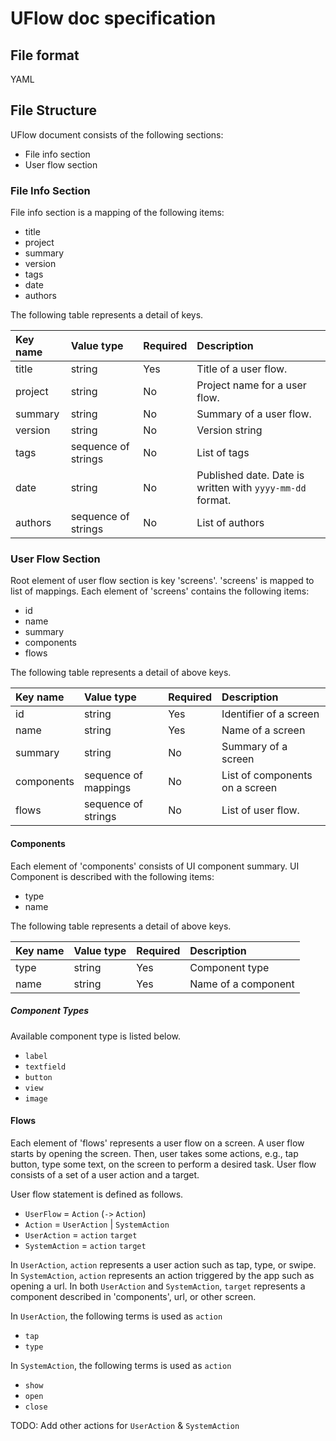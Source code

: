 # UFlow doc specification
## File format
YAML

## File Structure
UFlow document consists of the following sections:

- File info section
- User flow section

### File Info Section
File info section is a mapping of the following items:

- title
- project
- summary
- version
- tags
- date
- authors

The following table represents a detail of keys.

| Key name | Value type | Required | Description |
|:---------|:-----------|:---------|:------------|
| title    | string     | Yes      | Title of a user flow. |
| project  | string     | No       | Project name for a user flow. |
| summary  | string     | No       | Summary of a user flow. |
| version  | string     | No       | Version string |
| tags     | sequence of strings | No | List of tags |
| date     | string     | No       | Published date.  Date is written with `yyyy-mm-dd` format. |
| authors  | sequence of strings | No | List of authors |

### User Flow Section
Root element of user flow section is key 'screens'.
'screens' is mapped to list of mappings.
Each element of 'screens' contains the following items:

- id
- name
- summary
- components
- flows

The following table represents a detail of above keys.

| Key name | Value type | Required | Description |
|:---------|:-----------|:---------|:------------|
| id       | string     | Yes      | Identifier of a screen |
| name     | string     | Yes      | Name of a screen |
| summary  | string  | No       | Summary of a screen |
| components | sequence of mappings | No | List of components on a screen |
| flows | sequence of strings | No | List of user flow. |

#### Components
Each element of 'components' consists of UI component summary.
UI Component is described with the following items:

- type
- name

The following table represents a detail of above keys.

| Key name | Value type | Required | Description |
|:---------|:-----------|:---------|:------------|
| type     | string     | Yes      | Component type |
| name     | string     | Yes      | Name of a component |

##### Component Types
Available component type is listed below.

- `label`
- `textfield`
- `button`
- `view`
- `image`

#### Flows
Each element of 'flows' represents a user flow on a screen.
A user flow starts by opening the screen.
Then, user takes some actions, e.g., tap button, type some text, on the screen to perform a desired task.
User flow consists of a set of a user action and a target.

User flow statement is defined as follows.

- `UserFlow` = `Action` (`->` `Action`)
- `Action` = `UserAction` | `SystemAction`
- `UserAction` = `action` `target`
- `SystemAction` = `action` `target`

In `UserAction`, `action` represents a user action such as tap, type, or swipe.
In `SystemAction`, `action` represents an action triggered by the app such as opening a url.
In both `UserAction` and `SystemAction`, `target` represents a component described in 'components', url, or other screen.

In `UserAction`, the following terms is used as `action`

- `tap`
- `type`

In `SystemAction`, the following terms is used as `action`

- `show`
- `open`
- `close`

TODO: Add other actions for `UserAction` & `SystemAction`
